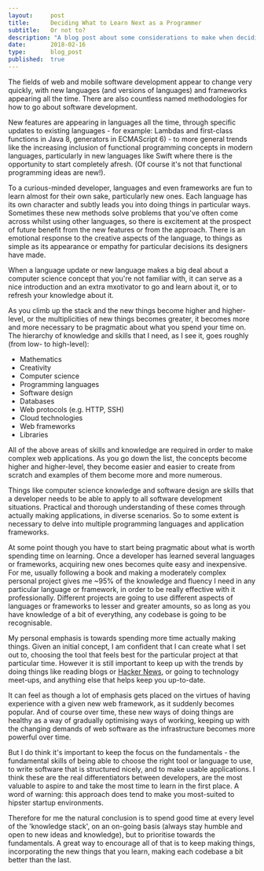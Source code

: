 ```yaml
---
layout:     post
title:      Deciding What to Learn Next as a Programmer
subtitle:   Or not to?
description: "A blog post about some considerations to make when deciding what to learn next to improve your knowledge or skills as a programmer"
date:       2018-02-16
type:       blog_post
published:  true
---
```



The fields of web and mobile software development appear to change very quickly, with new languages (and versions of
languages) and frameworks appearing all the time. There are also countless named methodologies for how to go
about software development.

New features are appearing in languages all the time, through specific updates to existing
languages - for example: Lambdas and first-class functions in Java 8, generators in ECMAScript 6) - to more general
trends like the increasing inclusion of functional programming concepts in modern languages, particularly in new
languages like Swift where there is the opportunity to start completely afresh. (Of course it's not that
functional programming ideas are new!).

To a curious-minded developer, languages and even frameworks are fun to learn almost for their own sake, particularly new ones.
Each language has its own character and subtly leads you into doing things in particular ways. Sometimes these
new methods solve problems that you've often come across whilst using other languages, so there is excitement at the
prospect of future benefit from the new features or from the approach. There is an emotional response to the creative aspects of the
language, to things as simple as its appearance or empathy for particular decisions its designers have made.

When a language update or new language makes a big deal about a computer science concept that you're not familiar with, it can serve
as a nice introduction and an extra mxotivator to go and learn about it, or to refresh your knowledge about it.

As you climb up the stack and the new things become higher and higher-level, or the multiplicities of new things becomes
greater, it becomes more and more necessary to be pragmatic about what you spend your time on. The hierarchy of knowledge
and skills that I need, as I see it, goes roughly (from low- to high-level):

* Mathematics
* Creativity
* Computer science
* Programming languages
* Software design
* Databases
* Web protocols (e.g. HTTP, SSH)
* Cloud technologies
* Web frameworks
* Libraries

All of the above areas of skills and knowledge are required in order to make complex web applications. As you go down
the list, the concepts become higher and higher-level, they become easier and easier to create from scratch and examples
of them become more and more numerous.

Things like computer science knowledge and software design are skills that a developer needs to be able to apply to all
software development situations. Practical and thorough understanding of these comes through actually making applications,
in diverse scenarios. So to some extent is necessary to delve into multiple programming languages and application
frameworks.

At some point though you have to start being pragmatic about what is worth spending time on learning. Once a developer
has learned several languages or frameworks, acquiring new ones becomes quite easy and inexpensive. For me, usually
following a book and making a moderately complex personal project gives me ~95% of the knowledge and fluency I need in any
 particular language or framework, in order to be really effective with it professionally. Different projects are going to use different aspects
of languages or frameworks to lesser and greater amounts, so as long as you have knowledge of a bit of everything,
any codebase is going to be recognisable.

My personal emphasis is towards spending more time actually making things. Given an initial concept,
I am confident that I can create what I set out to, choosing the tool that feels best for the particular project at that particular time.
However it is still important to keep up with the trends by doing things like reading blogs or [Hacker News](https://news.ycombinator.com), or going
to technology meet-ups, and anything else that helps keep you up-to-date.

It can feel as though a lot of emphasis gets placed on the virtues of having experience with a given new web framework, as
it suddenly becomes popular. And of course over time, these new ways of doing things are healthy as a way of gradually
optimising ways of working, keeping up with the changing demands of web software as the infrastructure becomes more
powerful over time.

But I do think it's important to keep the focus on the fundamentals - the fundamental skills
of being able to choose the right tool or language to use, to write software that is structured nicely, and to make
usable applications. I think these are the real differentiators between developers, are the most valuable to aspire to and take the most time to learn
in the first place. A word of warning: this approach does tend to make you most-suited to hipster startup environments.

Therefore for me the natural conclusion is to spend good time at every level of the 'knowledge stack', on an on-going basis
(always stay humble and open to new ideas and knowledge), but to prioritise towards the fundamentals. A great way
to encourage all of that is to keep making things, incorporating the new things that you learn, making each codebase
a bit better than the last.